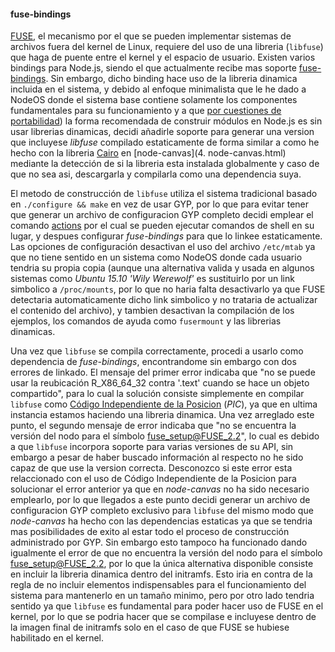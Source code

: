 #### fuse-bindings

[FUSE](http://fuse.sourceforge.net), el mecanismo por el que se pueden
implementar sistemas de archivos fuera del kernel de Linux, requiere del uso de
una libreria (`libfuse`) que haga de puente entre el kernel y el espacio de
usuario. Existen varios bindings para Node.js, siendo el que actualmente recibe
mas soporte [fuse-bindings](https://github.com/mafintosh/fuse-bindings). Sin
embargo, dicho binding hace uso de la libreria dinamica incluida en el sistema,
y debido al enfoque minimalista que le he dado a NodeOS donde el sistema base
contiene solamente los componentes fundamentales para su funcionamiento y a que
[por cuestiones de portabilidad](https://n8.io/converting-a-c-library-to-gyp))
la forma recomendada de construir módulos en Node.js es sin usar librerias
dinamicas, decidi añadirle soporte para generar una version que incluyese
*libfuse* compilado estaticamente de forma similar a como he hecho con la
libreria [Cairo](http://cairographics.org) en [node-canvas](4. node-canvas.html)
mediante la detección de si la libreria esta instalada globalmente y caso de que
no sea asi, descargarla y compilarla como una dependencia suya.

El metodo de construcción de `libfuse` utiliza el sistema tradicional basado en
`./configure && make` en vez de usar GYP, por lo que para evitar tener que
generar un archivo de configuracion GYP completo decidi emplear el comando
[actions](http://stackoverflow.com/a/27301199/586382) por el cual se pueden
ejecutar comandos de shell en su lugar, y despues configurar *fuse-bindings*
para que lo linkee estaticamente. Las opciones de configuración desactivan el
uso del archivo `/etc/mtab` ya que no tiene sentido en un sistema como NodeOS
donde cada usuario tendria su propia copia (aunque una alternativa valida y
usada en algunos sistemas como *Ubuntu 15.10 'Wily Werewolf'* es sustituirlo por
un link simbolico a `/proc/mounts`, por lo que no haria falta desactivarlo ya
que FUSE detectaria automaticamente dicho link simbolico y no trataria de
actualizar el contenido del archivo), y tambien desactivan la compilación de los
ejemplos, los comandos de ayuda como `fusermount` y las librerias dinamicas.

Una vez que `libfuse` se compila correctamente, procedi a usarlo como
dependencia de *fuse-bindings*, encontrandome sin embargo con dos errores de
linkado. El mensaje del primer error indicaba que "no se puede usar la
reubicación R_X86_64_32 contra '.text' cuando se hace un objeto compartido",
para lo cual la solución consiste simplemente en compilar `libfuse` como
[Código Independiente de la Posicion](https://en.wikipedia.org/wiki/Position-independent_code)
(*PIC*), ya que en ultima instancia estamos haciendo una libreria dinamica. Una
vez arreglado este punto, el segundo mensaje de error indicaba que "no se
encuentra la versión del nodo para el símbolo fuse_setup@FUSE_2.2", lo cual es
debido a que `libfuse` incorpora soporte para varias versiones de su API, sin
embargo a pesar de haber buscado información al respecto no he sido capaz de que
use la version correcta. Desconozco si este error esta relaccionado con el uso
de Código Independiente de la Posicion para solucionar el error anterior ya que
en *node-canvas* no ha sido necesario emplearlo, por lo que llegados a este
punto decidi generar un archivo de configuracion GYP completo exclusivo para
`libfuse` del mismo modo que *node-canvas* ha hecho con las dependencias
estaticas ya que se tendria mas posibilidades de exito al estar todo el proceso
de construcción administrado por GYP. Sin embargo esto tampoco ha funcionado
dando igualmente el error de que no encuentra la versión del nodo para el
símbolo fuse_setup@FUSE_2.2, por lo que la única alternativa disponible consiste
en incluir la libreria dinamica dentro del initramfs. Esto iria en contra de la
regla de no incluir elementos indispensables para el funcionamiento del sistema
para mantenerlo en un tamaño minimo, pero por otro lado tendria sentido ya que
`libfuse` es fundamental para poder hacer uso de FUSE en el kernel, por lo que
se podria hacer que se compilase e incluyese dentro de la imagen final de
initramfs solo en el caso de que FUSE se hubiese habilitado en el kernel.
